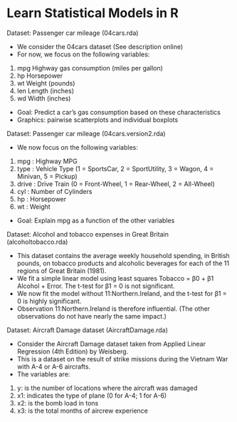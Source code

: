 # Learn Statistical Models in R

Dataset: Passenger car mileage (04cars.rda)
-  We consider the 04cars dataset (See description online)
- For now, we focus on the following variables:
1. mpg Highway gas consumption (miles per gallon)
2. hp Horsepower
3. wt Weight (pounds)
4. len Length (inches)
5. wd Width (inches)
- Goal: Predict a car’s gas consumption based on these characteristics
- Graphics: pairwise scatterplots and individual boxplots 

Dataset: Passenger car mileage (04cars.version2.rda)
- We now focus on the following variables:
1. mpg : Highway MPG 
2. type : Vehicle Type
(1 = SportsCar, 2 = SportUtility, 3 = Wagon, 4 = Minivan, 5 = Pickup)
3. drive : Drive Train 
(0 = Front-Wheel, 1 = Rear-Wheel, 2 = All-Wheel)
4. cyl : Number of Cylinders
5. hp : Horsepower 
6. wt : Weight 
- Goal: Explain mpg as a function of the other variables

Dataset: Alcohol and tobacco expenses in Great Britain (alcoholtobacco.rda)
- This dataset contains the average weekly household spending, in British pounds, on tobacco products and alcoholic beverages for each of the 11 regions of Great Britain (1981).
- We fit a simple linear model using least squares
Tobacco = β0 + β1 Alcohol + Error. The t-test for β1 = 0 is not significant.
- We now fit the model without 11:Northern.Ireland, and the t-test for β1 = 0 is highly significant.
- Observation 11:Northern.Ireland is therefore influential. (The other observations do not have nearly the same impact.)

Dataset: Aircraft Damage dataset (AircraftDamage.rda)
- Consider the Aircraft Damage dataset taken from Applied Linear Regression (4th Edition) by Weisberg.
- This is a dataset on the result of strike missions during the Vietnam War with A-4 or A-6 aircrafts.
- The variables are:
1. y: is the number of locations where the aircraft was damaged
2. x1: indicates the type of plane (0 for A-4; 1 for A-6)
3. x2: is the bomb load in tons
4. x3: is the total months of aircrew experience
